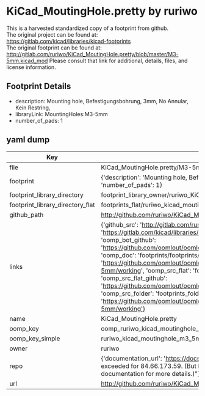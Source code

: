# KiCad_MoutingHole.pretty by ruriwo  
This is a harvested standardized copy of a footprint from github.  
The original project can be found at:  
https://gitlab.com/kicad/libraries/kicad-footprints  
The original footprint can be found at:
http://gitlab.com/ruriwo/KiCad_MoutingHole.pretty/blob/master/M3-5mm.kicad_mod
Please consult that link for additional, details, files, and license information.  
## Footprint Details
* description: Mounting hole, Befestigungsbohrung, 3mm, No Annular, Kein Restring,  
* libraryLink: MountingHoles:M3-5mm  
* number_of_pads: 1  
## yaml dump  
| Key | Value |  
| --- | --- |  
| file | KiCad_MoutingHole.pretty/M3-5mm.kicad_mod |  
| footprint | {'description': 'Mounting hole, Befestigungsbohrung, 3mm, No Annular, Kein Restring,', 'libraryLink': 'MountingHoles:M3-5mm', 'number_of_pads': 1} |  
| footprint_library_directory | footprint_library_owner/ruriwo_KiCad_MoutingHole.pretty |  
| footprint_library_directory_flat | footprints_flat/ruriwo_kicad_moutinghole_m3_5mm/working |  
| github_path | http://github.com/ruriwo/KiCad_MoutingHole.pretty/blob/master/M3-5mm.kicad_mod |  
| links | {'github_src': 'http://gitlab.com/ruriwo/KiCad_MoutingHole.pretty/blob/master/M3-5mm.kicad_mod', 'github_src_repo': 'https://gitlab.com/kicad/libraries/kicad-footprints', 'oomp_bot': 'footprints/ruriwo_kicad_moutinghole_m3_5mm/working', 'oomp_bot_github': 'https://github.com/oomlout/oomlout_oomp_footprint_bot/tree/main/footprints/ruriwo_kicad_moutinghole_m3_5mm/working', 'oomp_doc': 'footprints/footprints/ruriwo/KiCad_MoutingHole/M3-5mm/working/', 'oomp_doc_github': 'https://github.com/oomlout/oomlout_oomp_footprint_doc/tree/main/footprints/footprints/ruriwo/KiCad_MoutingHole/M3-5mm/working', 'oomp_src_flat': 'footprints_flat/footprints_flat/ruriwo_kicad_moutinghole_m3_5mm/working', 'oomp_src_flat_github': 'https://github.com/oomlout/oomlout_oomp_footprint_src/tree/main/footprints_flat/ruriwo_kicad_moutinghole_m3_5mm/working', 'oomp_src_folder': 'footprints_folder/footprints_folder/ruriwo/KiCad_MoutingHole/M3-5mm/working', 'oomp_src_folder_github': 'https://github.com/oomlout/oomlout_oomp_footprint_src/tree/main/footprints_folder/ruriwo/KiCad_MoutingHole/M3-5mm/working'} |  
| name | KiCad_MoutingHole.pretty |  
| oomp_key | oomp_ruriwo_kicad_moutinghole_m3_5mm |  
| oomp_key_simple | ruriwo_kicad_moutinghole_m3_5mm |  
| owner | ruriwo |  
| repo | {'documentation_url': 'https://docs.github.com/rest/overview/resources-in-the-rest-api#rate-limiting', 'message': "API rate limit exceeded for 84.66.173.59. (But here's the good news: Authenticated requests get a higher rate limit. Check out the documentation for more details.)"} |  
| url | http://github.com/ruriwo/KiCad_MoutingHole.pretty |  

